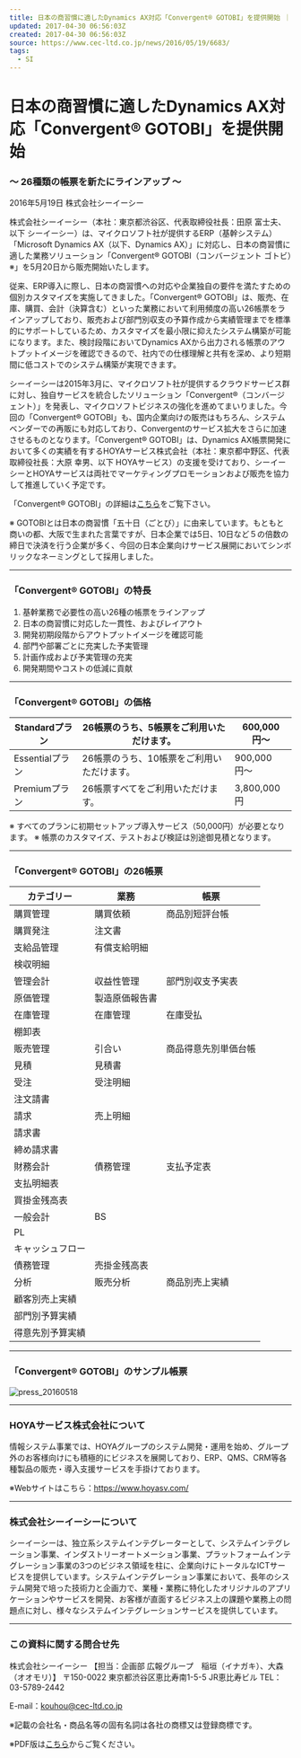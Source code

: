 ```yaml
---
title: 日本の商習慣に適したDynamics AX対応「Convergent® GOTOBI」を提供開始 ｜ Release｜株式会社シーイーシー
updated: 2017-04-30 06:56:03Z
created: 2017-04-30 06:56:03Z
source: https://www.cec-ltd.co.jp/news/2016/05/19/6683/
tags:
  - SI
---
```


# 日本の商習慣に適したDynamics AX対応「Convergent® GOTOBI」を提供開始

### ～ 26種類の帳票を新たにラインアップ ～

2016年5月19日
株式会社シーイーシー

株式会社シーイーシー（本社：東京都渋谷区、代表取締役社長：田原 富士夫、以下 シーイーシー）は、マイクロソフト社が提供するERP（基幹システム）「Microsoft Dynamics AX（以下、Dynamics AX）」に対応し、日本の商習慣に適した業務ソリューション「Convergent® GOTOBI（コンバージェント ゴトビ）※」を5月20日から販売開始いたします。

従来、ERP導入に際し、日本の商習慣への対応や企業独自の要件を満たすための個別カスタマイズを実施してきました。「Convergent® GOTOBI」は、販売、在庫、購買、会計（決算含む）といった業務において利用頻度の高い26帳票をラインアップしており、販売および部門別収支の予算作成から実績管理までを標準的にサポートしているため、カスタマイズを最小限に抑えたシステム構築が可能になります。また、検討段階においてDynamics AXから出力される帳票のアウトプットイメージを確認できるので、社内での仕様理解と共有を深め、より短期間に低コストでのシステム構築が実現できます。

シーイーシーは2015年3月に、マイクロソフト社が提供するクラウドサービス群に対し、独自サービスを統合したソリューション「Convergent®（コンバージェント）」を発表し、マイクロソフトビジネスの強化を進めてまいりました。今回の「Convergent® GOTOBI」も、国内企業向けの販売はもちろん、システムベンダーでの再販にも対応しており、Convergentのサービス拡大をさらに加速させるものとなります。「Convergent® GOTOBI」は、Dynamics AX帳票開発において多くの実績を有するHOYAサービス株式会社（本社：東京都中野区、代表取締役社長：大原 幸男、以下 HOYAサービス）の支援を受けており、シーイーシーとHOYAサービスは両社でマーケティングプロモーションおよび販売を協力して推進していく予定です。

「Convergent® GOTOBI」の詳細は[こちら](http://dynamicsax.cec-ltd.co.jp/template/index.html)をご覧下さい。

※ GOTOBIとは日本の商習慣「五十日（ごとび）」に由来しています。もともと商いの都、大阪で生まれた言葉ですが、日本企業では5日、10日など５の倍数の締日で決済を行う企業が多く、今回の日本企業向けサービス展開においてシンボリックなネーミングとして採用しました。

* * *

### 「Convergent® GOTOBI」の特長

1. 基幹業務で必要性の高い26種の帳票をラインアップ
2. 日本の商習慣に対応した一貫性、およびレイアウト
3. 開発初期段階からアウトプットイメージを確認可能
4. 部門や部署ごとに充実した予実管理
5. 計画作成および予実管理の充実
6. 開発期間やコストの低減に貢献

* * *

### 「Convergent® GOTOBI」の価格

| Standardプラン | 26帳票のうち、5帳票をご利用いただけます。 | 600,000円〜 |
| --- | --- | --- |
| Essentialプラン | 26帳票のうち、10帳票をご利用いただけます。 | 900,000円〜 |
| Premiumプラン | 26帳票すべてをご利用いただけます。 | 3,800,000円 |

※ すべてのプランに初期セットアップ導入サービス（50,000円）が必要となります。
※ 帳票のカスタマイズ、テストおよび検証は別途御見積となります。

* * *

### 「Convergent® GOTOBI」の26帳票

| カテゴリー | 業務  | 帳票  |
| --- | --- | --- |
| 購買管理 | 購買依頼 | 商品別短評台帳 |
| 購買発注 | 注文書 |
| 支給品管理 | 有償支給明細 |
| 検収明細 |
| 管理会計 | 収益性管理 | 部門別収支予実表 |
| 原価管理 | 製造原価報告書 |
| 在庫管理 | 在庫管理 | 在庫受払 |
| 棚卸表 |
| 販売管理 | 引合い | 商品得意先別単価台帳 |
| 見積  | 見積書 |
| 受注  | 受注明細 |
| 注文請書 |
| 請求  | 売上明細 |
| 請求書 |
| 締め請求書 |
| 財務会計 | 債務管理 | 支払予定表 |
| 支払明細表 |
| 買掛金残高表 |
| 一般会計 | BS  |
| PL  |
| キャッシュフロー |
| 債務管理 | 売掛金残高表 |
| 分析  | 販売分析 | 商品別売上実績 |
| 顧客別売上実績 |
| 部門別予算実績 |
| 得意先別予算実績 |

* * *

### 「Convergent® GOTOBI」のサンプル帳票

![press_20160518](../_resources/press_20160518.jpg)

* * *

### HOYAサービス株式会社について

情報システム事業では、HOYAグループのシステム開発・運用を始め、グループ外のお客様向けにも積極的にビジネスを展開しており、ERP、QMS、CRM等各種製品の販売・導入支援サービスを手掛けております。

※Webサイトはこちら：https://www.hoyasv.com/

* * *

### 株式会社シーイーシーについて

シーイーシーは、独立系システムインテグレーターとして、システムインテグレーション事業、インダストリーオートメーション事業、プラットフォームインテグレーション事業の3つのビジネス領域を柱に、企業向けにトータルなICTサービスを提供しています。システムインテグレーション事業において、長年のシステム開発で培った技術力と企画力で、業種・業務に特化したオリジナルのアプリケーションやサービスを開発、お客様が直面するビジネス上の課題や業務上の問題点に対し、様々なシステムインテグレーションサービスを提供しています。

* * *

### この資料に関する問合せ先

株式会社シーイーシー
【担当：企画部 広報グループ　稲垣（イナガキ）、大森（オオモリ）】
〒150-0022 東京都渋谷区恵比寿南1-5-5 JR恵比寿ビル
TEL：03-5789-2442

E-mail：[kouhou@cec-ltd.co.jp](https://www.cec-ltd.co.jp/news/2016/05/19/6683/mailto:kouhou@cec-ltd.co.jp)

※記載の会社名・商品名等の固有名詞は各社の商標又は登録商標です。

※PDF版は[こちら](http://www.cec-ltd.co.jp/corpcms/wp-content/uploads/2016/05/20160519.pdf)からご覧ください。